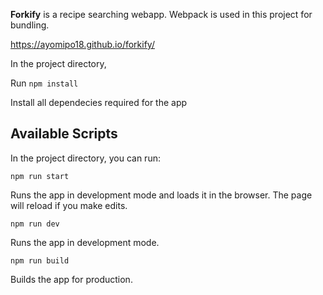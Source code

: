 **Forkify** is a recipe searching webapp. Webpack is used in this project for bundling.

https://ayomipo18.github.io/forkify/

In the project directory, 

Run `npm install`

Install all dependecies required for the app

## Available Scripts

In the project directory, you can run:

`npm run start`

Runs the app in development mode and loads it in the browser.
The page will reload if you make edits.

`npm run dev`

Runs the app in development mode.

`npm run build`

Builds the app for production.